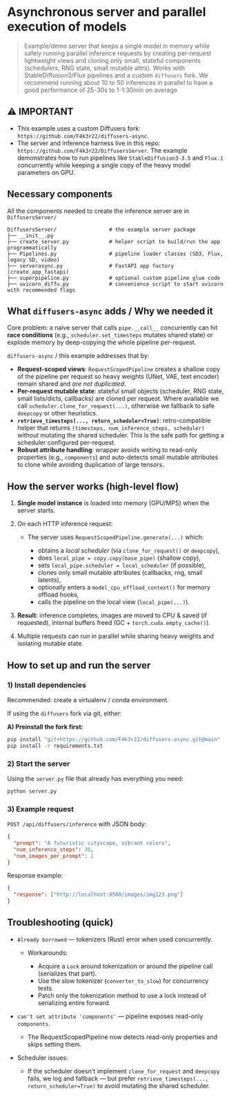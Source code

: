 # Asynchronous server and parallel execution of models

> Example/demo server that keeps a single model in memory while safely running parallel inference requests by creating per-request lightweight views and cloning only small, stateful components (schedulers, RNG state, small mutable attrs). Works with StableDiffusion3/Flux pipelines and a custom `diffusers` fork.
> We recommend running about 10 to 50 inferences in parallel to have a good performance of 25-30s to 1-1:30min on average

## ⚠️ IMPORTANT

* This example uses a custom Diffusers fork: `https://github.com/F4k3r22/diffusers-async`.
* The server and inference harness live in this repo: `https://github.com/F4k3r22/DiffusersServer`.
  The example demonstrates how to run pipelines like `StableDiffusion3-3.5` and `Flux.1` concurrently while keeping a single copy of the heavy model parameters on GPU.

## Necessary components

All the components needed to create the inference server are in `DiffusersServer/`

```
DiffusersServer/                 # the example server package
├── __init__.py                   
├── create_server.py             # helper script to build/run the app programmatically
├── Pipelines.py                 # pipeline loader classes (SD3, Flux, legacy SD, video)
├── serverasync.py               # FastAPI app factory (create_app_fastapi)
├── superpipeline.py             # optional custom pipeline glue code
├── uvicorn_diffu.py             # convenience script to start uvicorn with recommended flags
```


## What `diffusers-async` adds / Why we needed it

Core problem: a naive server that calls `pipe.__call__` concurrently can hit **race conditions** (e.g., `scheduler.set_timesteps` mutates shared state) or explode memory by deep-copying the whole pipeline per-request.

`diffusers-async` / this example addresses that by:

* **Request-scoped views**: `RequestScopedPipeline` creates a shallow copy of the pipeline per request so heavy weights (UNet, VAE, text encoder) remain shared and *are not duplicated*.
* **Per-request mutable state**: stateful small objects (scheduler, RNG state, small lists/dicts, callbacks) are cloned per request. Where available we call `scheduler.clone_for_request(...)`, otherwise we fallback to safe `deepcopy` or other heuristics.
* **`retrieve_timesteps(..., return_scheduler=True)`**: retro-compatible helper that returns `(timesteps, num_inference_steps, scheduler)` without mutating the shared scheduler. This is the safe path for getting a scheduler configured per-request.
* **Robust attribute handling**: wrapper avoids writing to read-only properties (e.g., `components`) and auto-detects small mutable attributes to clone while avoiding duplication of large tensors.

## How the server works (high-level flow)

1. **Single model instance** is loaded into memory (GPU/MPS) when the server starts.
2. On each HTTP inference request:

   * The server uses `RequestScopedPipeline.generate(...)` which:

     * obtains a *local scheduler* (via `clone_for_request()` or `deepcopy`),
     * does `local_pipe = copy.copy(base_pipe)` (shallow copy),
     * sets `local_pipe.scheduler = local_scheduler` (if possible),
     * clones only small mutable attributes (callbacks, rng, small latents),
     * optionally enters a `model_cpu_offload_context()` for memory offload hooks,
     * calls the pipeline on the local view (`local_pipe(...)`).
3. **Result**: inference completes, images are moved to CPU & saved (if requested), internal buffers freed (GC + `torch.cuda.empty_cache()`).
4. Multiple requests can run in parallel while sharing heavy weights and isolating mutable state.


## How to set up and run the server

### 1) Install dependencies

Recommended: create a virtualenv / conda environment.

If using the `diffusers` fork via git, either:

**A) Preinstall the fork first:**

```bash
pip install "git+https://github.com/F4k3r22/diffusers-async.git@main"
pip install -r requirements.txt
```

### 2) Start the server

Using the `server.py` file that already has everything you need:

```bash
python server.py
```

### 3) Example request

`POST /api/diffusers/inference` with JSON body:

```json
{
  "prompt": "A futuristic cityscape, vibrant colors",
  "num_inference_steps": 30,
  "num_images_per_prompt": 1
}
```

Response example:

```json
{
  "response": ["http://localhost:8500/images/img123.png"]
}
```

## Troubleshooting (quick)

* `Already borrowed` — tokenizers (Rust) error when used concurrently.

  * Workarounds:

    * Acquire a `Lock` around tokenization or around the pipeline call (serializes that part).
    * Use the slow tokenizer (`converter_to_slow`) for concurrency tests.
    * Patch only the tokenization method to use a lock instead of serializing entire forward.
* `can't set attribute 'components'` — pipeline exposes read-only `components`.

  * The RequestScopedPipeline now detects read-only properties and skips setting them.
* Scheduler issues:

  * If the scheduler doesn't implement `clone_for_request` and `deepcopy` fails, we log and fallback — but prefer `retrieve_timesteps(..., return_scheduler=True)` to avoid mutating the shared scheduler.

